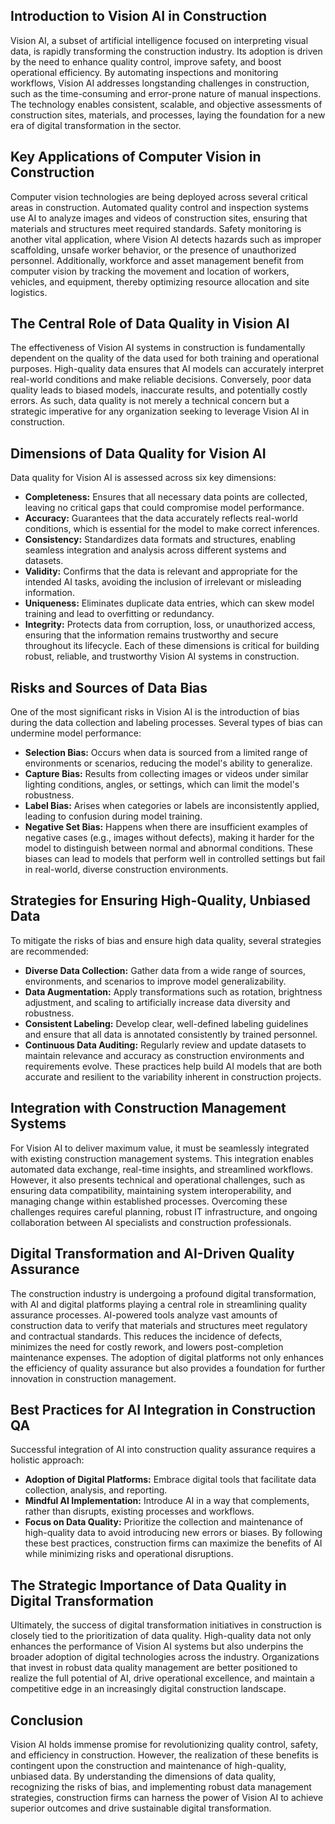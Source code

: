 ## Introduction to Vision AI in Construction
Vision AI, a subset of artificial intelligence focused on interpreting visual data, is rapidly transforming the construction industry. Its adoption is driven by the need to enhance quality control, improve safety, and boost operational efficiency. By automating inspections and monitoring workflows, Vision AI addresses longstanding challenges in construction, such as the time-consuming and error-prone nature of manual inspections. The technology enables consistent, scalable, and objective assessments of construction sites, materials, and processes, laying the foundation for a new era of digital transformation in the sector.

## Key Applications of Computer Vision in Construction
Computer vision technologies are being deployed across several critical areas in construction. Automated quality control and inspection systems use AI to analyze images and videos of construction sites, ensuring that materials and structures meet required standards. Safety monitoring is another vital application, where Vision AI detects hazards such as improper scaffolding, unsafe worker behavior, or the presence of unauthorized personnel. Additionally, workforce and asset management benefit from computer vision by tracking the movement and location of workers, vehicles, and equipment, thereby optimizing resource allocation and site logistics.

## The Central Role of Data Quality in Vision AI
The effectiveness of Vision AI systems in construction is fundamentally dependent on the quality of the data used for both training and operational purposes. High-quality data ensures that AI models can accurately interpret real-world conditions and make reliable decisions. Conversely, poor data quality leads to biased models, inaccurate results, and potentially costly errors. As such, data quality is not merely a technical concern but a strategic imperative for any organization seeking to leverage Vision AI in construction.

## Dimensions of Data Quality for Vision AI
Data quality for Vision AI is assessed across six key dimensions:
- **Completeness:** Ensures that all necessary data points are collected, leaving no critical gaps that could compromise model performance.
- **Accuracy:** Guarantees that the data accurately reflects real-world conditions, which is essential for the model to make correct inferences.
- **Consistency:** Standardizes data formats and structures, enabling seamless integration and analysis across different systems and datasets.
- **Validity:** Confirms that the data is relevant and appropriate for the intended AI tasks, avoiding the inclusion of irrelevant or misleading information.
- **Uniqueness:** Eliminates duplicate data entries, which can skew model training and lead to overfitting or redundancy.
- **Integrity:** Protects data from corruption, loss, or unauthorized access, ensuring that the information remains trustworthy and secure throughout its lifecycle.
Each of these dimensions is critical for building robust, reliable, and trustworthy Vision AI systems in construction.

## Risks and Sources of Data Bias
One of the most significant risks in Vision AI is the introduction of bias during the data collection and labeling processes. Several types of bias can undermine model performance:
- **Selection Bias:** Occurs when data is sourced from a limited range of environments or scenarios, reducing the model's ability to generalize.
- **Capture Bias:** Results from collecting images or videos under similar lighting conditions, angles, or settings, which can limit the model's robustness.
- **Label Bias:** Arises when categories or labels are inconsistently applied, leading to confusion during model training.
- **Negative Set Bias:** Happens when there are insufficient examples of negative cases (e.g., images without defects), making it harder for the model to distinguish between normal and abnormal conditions.
These biases can lead to models that perform well in controlled settings but fail in real-world, diverse construction environments.

## Strategies for Ensuring High-Quality, Unbiased Data
To mitigate the risks of bias and ensure high data quality, several strategies are recommended:
- **Diverse Data Collection:** Gather data from a wide range of sources, environments, and scenarios to improve model generalizability.
- **Data Augmentation:** Apply transformations such as rotation, brightness adjustment, and scaling to artificially increase data diversity and robustness.
- **Consistent Labeling:** Develop clear, well-defined labeling guidelines and ensure that all data is annotated consistently by trained personnel.
- **Continuous Data Auditing:** Regularly review and update datasets to maintain relevance and accuracy as construction environments and requirements evolve.
These practices help build AI models that are both accurate and resilient to the variability inherent in construction projects.

## Integration with Construction Management Systems
For Vision AI to deliver maximum value, it must be seamlessly integrated with existing construction management systems. This integration enables automated data exchange, real-time insights, and streamlined workflows. However, it also presents technical and operational challenges, such as ensuring data compatibility, maintaining system interoperability, and managing change within established processes. Overcoming these challenges requires careful planning, robust IT infrastructure, and ongoing collaboration between AI specialists and construction professionals.

## Digital Transformation and AI-Driven Quality Assurance
The construction industry is undergoing a profound digital transformation, with AI and digital platforms playing a central role in streamlining quality assurance processes. AI-powered tools analyze vast amounts of construction data to verify that materials and structures meet regulatory and contractual standards. This reduces the incidence of defects, minimizes the need for costly rework, and lowers post-completion maintenance expenses. The adoption of digital platforms not only enhances the efficiency of quality assurance but also provides a foundation for further innovation in construction management.

## Best Practices for AI Integration in Construction QA
Successful integration of AI into construction quality assurance requires a holistic approach:
- **Adoption of Digital Platforms:** Embrace digital tools that facilitate data collection, analysis, and reporting.
- **Mindful AI Implementation:** Introduce AI in a way that complements, rather than disrupts, existing processes and workflows.
- **Focus on Data Quality:** Prioritize the collection and maintenance of high-quality data to avoid introducing new errors or biases.
By following these best practices, construction firms can maximize the benefits of AI while minimizing risks and operational disruptions.

## The Strategic Importance of Data Quality in Digital Transformation
Ultimately, the success of digital transformation initiatives in construction is closely tied to the prioritization of data quality. High-quality data not only enhances the performance of Vision AI systems but also underpins the broader adoption of digital technologies across the industry. Organizations that invest in robust data quality management are better positioned to realize the full potential of AI, drive operational excellence, and maintain a competitive edge in an increasingly digital construction landscape.

## Conclusion
Vision AI holds immense promise for revolutionizing quality control, safety, and efficiency in construction. However, the realization of these benefits is contingent upon the construction and maintenance of high-quality, unbiased data. By understanding the dimensions of data quality, recognizing the risks of bias, and implementing robust data management strategies, construction firms can harness the power of Vision AI to achieve superior outcomes and drive sustainable digital transformation.